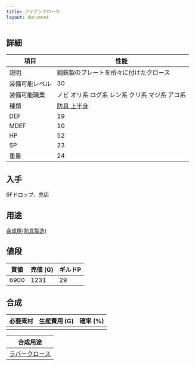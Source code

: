 ```yaml
---
title: アイアンクロース
layout: document
---
```

## 詳細


|項目|性能|
|---|---|
|説明|鋼鉄製のプレートを所々に付けたクロース|
|装備可能レベル|30|
|装備可能職業|ノビ オリ系 ログ系 レン系 クリ系 マジ系 アコ系|
|種類|[防具 上半身](防具(上半身))|
|DEF|19|
|MDEF|10|
|HP|52|
|SP|23|
|重量|24|

## 入手

6Fドロップ、売店

## 用途

[合成屋(防具製造)](合成屋(防具製造))

## 値段


|買値|売値 (G)|ギルドP|
|---|---|---|
|6900|1231|29|

## 合成


|必要素材|生産費用 (G)|確率 (%)|
|---|---|---|
||||


|合成用途|
|---|
|[ラバークロース](ラバークロース)|